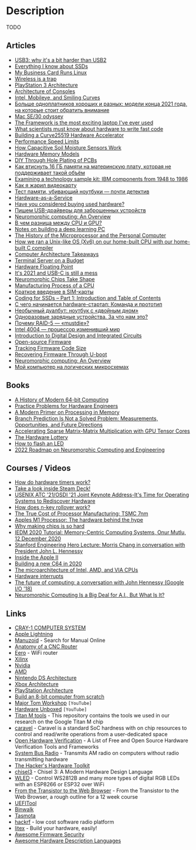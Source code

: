 # Description

TODO


## Articles

- [USB3: why it's a bit harder than USB2](https://lab.ktemkin.com/post/why-is-usb3-harder/)
- [Everything I know about SSDs](http://kcall.co.uk/ssd/index.html)
- [My Business Card Runs Linux](https://www.thirtythreeforty.net/posts/2019/12/my-business-card-runs-linux/)
- [Wireless is a trap](https://www.benkuhn.net/wireless/)
- [PlayStation 3 Architecture](https://www.copetti.org/writings/consoles/playstation-3/)
- [Architecture of Consoles](https://www.copetti.org/writings/consoles/)
- [Intel, Mobileye, and Smiling Curves](https://stratechery.com/2017/intel-mobileye-and-smiling-curves/)
- [Больше одноплатников хороших и разных: модели конца 2021 года, на которые стоит обратить внимание](https://habr.com/ru/company/selectel/blog/584778/)
- [Mac SE/30 odyssey](https://axio.ms/blog/2021/10/02/MacSE30.html)
- [The Framework is the most exciting laptop I've ever used](https://pluralistic.net/2021/09/21/monica-byrne/#think-different)
- [What scientists must know about hardware to write fast code](https://viralinstruction.com/posts/hardware/)
- [Building a Curve25519 Hardware Accelerator](https://www.bunniestudios.com/blog/?p=6140)
- [Performance Speed Limits](https://travisdowns.github.io/blog/2019/06/11/speed-limits.html)
- [How Capacitive Soil Moisture Sensors Work](https://rbaron.net/blog/2021/04/05/How-capacitive-soil-moisture-sensors-work.html)
- [Hardware Memory Models](https://research.swtch.com/hwmm)
- [DIY Through Hole Plating of PCBs](https://blog.honzamrazek.cz/2017/10/diy-through-hole-plating-of-pcbs/)
- [Как втиснуть 16 ГБ памяти на материнскую плату, которая не поддерживает такой объём](https://habr.com/ru/post/449940/)
- [Examining a technology sample kit: IBM components from 1948 to 1986](http://www.righto.com/2021/01/examining-technology-sample-kit-ibm.html)
- [Как я жарил видеокарту](https://habr.com/ru/post/88061/)
- [Тест памяти, убивающий ноутбуки — почти детектив](https://habr.com/ru/post/413469/)
- [Hardware-as-a-Service](https://www.thediff.co/p/hardware-as-a-service)
- [Have you considered buying used hardware?](https://www.0chris.com/consider-buying-used.html)
- [Пишем USB-драйверы для заброшенных устройств](https://habr.com/ru/post/476434/)
- [Neuromorphic computing: An Overview](https://opensourc.es/blog/neuromorphic/)
- [В чем разница между CPU и GPU?](https://tproger.ru/articles/cpu-and-gpu/)
- [Notes on building a deep learning PC](https://www.mrdbourke.com/notes-on-building-a-deep-learning-pc/)
- [The History of the Microprocessor and the Personal Computer](https://www.techspot.com/article/874-history-of-the-personal-computer/)
- [How we ran a Unix-like OS (Xv6) on our home-built CPU with our home-built C compiler](https://fuel.edby.coffee/posts/how-we-ported-xv6-os-to-a-home-built-cpu-with-a-home-built-c-compiler/)
- [Computer Architecture Takeaways](https://venam.nixers.net/blog/programming/2020/08/24/computer-architecture.html)
- [Terminal Server on a Budget](https://blog.lasseter.org/posts/2020/07/terminal-server-on-a-budget/)
- [Hardware Floating Point](https://blog.stephenmarz.com/2020/06/14/hardware-floating-point/)
- [It's 2021 and USB-C is still a mess](https://www.androidauthority.com/state-of-usb-c-870996/)
- [Neuromorphic Chips Take Shape](https://cacm.acm.org/magazines/2020/8/246356-neuromorphic-chips-take-shape/fulltext)
- [Manufacturing Process of a CPU](https://oneraynyday.github.io/dev/2018/10/02/M151B/)
- [Краткое введение в SIM-карты](https://habr.com/ru/post/93210/)
- [Coding for SSDs – Part 1: Introduction and Table of Contents](https://codecapsule.com/2014/02/12/coding-for-ssds-part-1-introduction-and-table-of-contents/)
- [С чего начинается hardware-стартап: Команда и прототип](https://habr.com/ru/company/friifond/blog/387645/)
- [Необычный дуалбут: ноутбук с «двойным дном»](https://habr.com/ru/company/ruvds/blog/563394/)
- [Одноразовые зарядные устройства. За что нам это?](https://habr.com/ru/post/434410/)
- [Почему RAID-5 — «mustdie»?](https://habr.com/ru/post/413469/)
- [Intel 4004 — процессор изменивший мир](https://habr.com/ru/post/589119/)
- [Introduction to Digital Design and Integrated Circuits](https://inst.eecs.berkeley.edu//~eecs151/fa19/)
- [Open-source Firmware](https://queue.acm.org/detail.cfm?id=3349301)
- [Tracking Firmware Code Size](https://interrupt.memfault.com/blog/code-size-deltas)
- [Recovering Firmware Through U-boot](https://cybergibbons.com/hardware-hacking/recovering-firmware-through-u-boot/)
- [Neuromorphic computing: An Overview](https://opensourc.es/blog/neuromorphic/)
- [Мой компьютер на логических микросхемах](https://habr.com/ru/post/590821/)


## Books

- [A History of Modern 64-bit Computing](https://courses.cs.washington.edu/courses/csep590/06au/projects/history-64-bit.pdf)
- [Practice Problems for Hardware Engineers](https://arxiv.org/abs/2110.06526)
- [A Modern Primer on Processing in Memory](https://arxiv.org/abs/2012.03112)
- [Branch Prediction Is Not a Solved Problem: Measurements, Opportunities, and Future Directions](https://arxiv.org/abs/1906.08170)
- [Accelerating Sparse Matrix-Matrix Multiplication with GPU Tensor Cores](https://arxiv.org/abs/2009.14600)
- [The Hardware Lottery](https://arxiv.org/abs/2009.06489)
- [How to flash an LED](https://mcla.ug/blog/how-to-flash-an-led.html)
- [2022 Roadmap on Neuromorphic Computing and Engineering](https://arxiv.org/abs/2105.05956)


## Courses / Videos

- [How do hardware timers work?](https://youtu.be/g_koa00MBLg)
- [Take a look inside Steam Deck!](https://youtu.be/Dxnr2FAADAs)
- [USENIX ATC '21/OSDI '21 Joint Keynote Address-It's Time for Operating Systems to Rediscover Hardware](https://youtu.be/36myc8wQhLo)
- [How does n-key rollover work?](https://youtu.be/2lPzTU-3ONI)
- [The True Cost of Processor Manufacturing: TSMC 7nm](https://youtu.be/tvVobTtgss0)
- [Apples M1 Processor: The hardware behind the hype](https://youtu.be/NH9kwje2k8U)
- [Why making chips is so hard](https://youtu.be/CkNn98WE5_k)
- [IEDM 2020 Tutorial: Memory-Centric Computing Systems, Onur Mutlu, 12 December 2020](https://youtu.be/H3sEaINPBOE)
- [Stanford Engineering Hero Lecture: Morris Chang in conversation with President John L. Hennessy](https://youtu.be/wEh3ZgbvBrE)
- [Inside the Apple II](https://youtu.be/r1VlrJboDMw)
- [Building a new C64 in 2020](https://youtu.be/ZtpRdVTuHQw)
- [The microarchitecture of Intel, AMD, and VIA CPUs](https://www.agner.org/optimize/microarchitecture.pdf)
- [Hardware interrupts](https://youtu.be/DlEa8kd7n3Q)
- [The future of computing: a conversation with John Hennessy (Google I/O '18)](https://youtu.be/Azt8Nc-mtKM)
- [Neuromorphic Computing Is a Big Deal for A.I., But What Is It?](https://youtu.be/TetLY4gPDpo)


## Links

- [CRAY-1 COMPUTER SYSTEM](http://www.ed-thelen.org/comp-hist/CRAY-1-HardRefMan/CRAY-1-HRM.html)
- [Apple Lightning](https://nyansatan.github.io/lightning/)
- [Manuzoid](https://manuzoid.com/) - Search for Manual Online
- [Anatomy of a CNC Router](https://mattferraro.dev/posts/cnc-router)
- [Eero](https://eero.com/) - WiFi router
- [Xilinx](https://www.xilinx.com/)
- [Nvidia](https://www.nvidia.com/)
- [AMD](https://www.amd.com/)
- [Nintendo DS Architecture](https://www.copetti.org/writings/consoles/nintendo-ds/ )
- [Xbox Architecture](https://www.copetti.org/writings/consoles/xbox/)
- [PlayStation Architecture](https://www.copetti.org/writings/consoles/playstation/)
- [Build an 8-bit computer from scratch](https://eater.net/8bit)
- [Major Tom Workshop](https://www.youtube.com/c/MajorTomWorkshop/featured) `[YouTube]`
- [Hardware Unboxed](https://www.youtube.com/channel/UCI8iQa1hv7oV_Z8D35vVuSg) `[YouTube]`
- [Titan M tools](https://github.com/quarkslab/titanm) - This repository contains the tools we used in our research on the Google Titan M chip
- [caravel](https://github.com/efabless/caravel) - Caravel is a standard SoC hardness with on chip resources to control and read/write operations from a user-dedicated space
- [Open Hardware Verification](https://github.com/ben-marshall/awesome-open-hardware-verification) - A List of Free and Open Source Hardware Verification Tools and Frameworks
- [System Bus Radio](https://github.com/fulldecent/system-bus-radio) - Transmits AM radio on computers without radio transmitting hardware
- [The Hacker's Hardware Toolkit](https://github.com/yadox666/The-Hackers-Hardware-Toolkit)
- [chisel3](https://github.com/chipsalliance/chisel3) - Chisel 3: A Modern Hardware Design Language
- [WLED](https://github.com/Aircoookie/WLED) - Control WS2812B and many more types of digital RGB LEDs with an ESP8266 or ESP32 over WiFi
- [From the Transistor to the Web Browser](https://github.com/geohot/fromthetransistor) - From the Transistor to the Web Browser, a rough outline for a 12 week course
- [UEFITool](https://github.com/LongSoft/UEFITool)
- [Binwalk](https://github.com/ReFirmLabs/binwalk)
- [Tasmota](https://github.com/arendst/tasmota/)
- [hackrf](https://github.com/greatscottgadgets/hackrf) - low cost software radio platform
- [litex](https://github.com/enjoy-digital/litex) - Build your hardware, easily!
- [Awesome Firmware Security](https://github.com/PreOS-Security/awesome-firmware-security)
- [Awesome Hardware Description Languages](https://github.com/drom/awesome-hdl)
